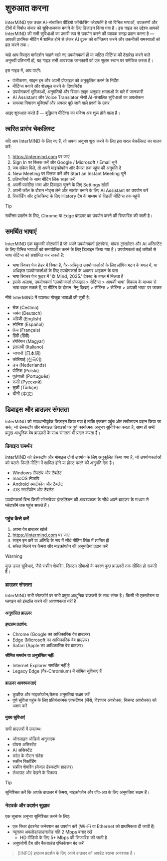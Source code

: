 # शुरुआत करना

InterMIND एक उन्नत AI-संचालित वीडियो कॉन्फ्रेंसिंग प्लेटफॉर्म है जो विभिन्न भाषाओं, उपकरणों और टीमों में निर्बाध संचार को सुविधाजनक बनाने के लिए डिज़ाइन किया गया है। इस गाइड का उद्देश्य आपको InterMIND की सभी सुविधाओं का प्रभावी रूप से उपयोग करने की व्यापक समझ प्रदान करना है — आपकी प्रारंभिक मीटिंग में शामिल होने से लेकर AI टूल्स को कॉन्फ़िगर करने और तकनीकी समस्याओं को हल करने तक।

चाहे आप विस्तृत मार्गदर्शन चाहने वाले नए उपयोगकर्ता हों या जटिल मीटिंग्स की देखरेख करने वाले अनुभवी प्रतिभागी हों, यह गाइड सभी आवश्यक जानकारी को एक सुलभ स्थान पर समेकित करता है।

इस गाइड में, आप पाएंगे:

- पंजीकरण, साइन इन और अपनी प्रोफ़ाइल को अनुकूलित करने के निर्देश
- मीटिंग्स बनाने और शेड्यूल करने के दिशानिर्देश
- उपयोगकर्ता भूमिकाओं, अनुमतियों और रियल-टाइम अनुवाद क्षमताओं के बारे में जानकारी
- AI Assistant और Voice Translator जैसी AI-संचालित सुविधाओं का अवलोकन
- समस्या निवारण युक्तियाँ और अक्सर पूछे जाने वाले प्रश्नों के उत्तर

आइए शुरुआत करते हैं — बुद्धिमान मीटिंग्स का भविष्य अब शुरू होने वाला है।

## त्वरित प्रारंभ चेकलिस्ट

यदि आप InterMIND के लिए नए हैं, तो अपना अनुभव शुरू करने के लिए इस सरल चेकलिस्ट का पालन करें:

1. https://intermind.com पर जाएं
2. Sign In पर क्लिक करें और Google / Microsoft / Email चुनें
3. जब संकेत मिले, तो अपने माइक्रोफोन और कैमरा तक पहुंच की अनुमति दें
4. New Meeting पर क्लिक करें और Start an Instant Meeting चुनें
5. प्रतिभागियों के साथ मीटिंग लिंक साझा करें
6. अपनी पसंदीदा भाषा और डिवाइस चुनने के लिए Settings खोलें
7. अपनी कॉल के दौरान नोट्स लेने और सारांश बनाने के लिए AI Assistant का उपयोग करें
8. रिकॉर्डिंग और ट्रांसक्रिप्ट के लिए History टैब के माध्यम से पिछली मीटिंग्स तक पहुंचें

> [!TIP]
> सर्वोत्तम प्रदर्शन के लिए, Chrome या Edge ब्राउज़र का उपयोग करने की सिफारिश की जाती है।

## समर्थित भाषाएं

InterMIND एक बहुभाषी प्लेटफॉर्म है जो अपने उपयोगकर्ता इंटरफेस, वॉयस ट्रांसलेटर और AI असिस्टेंट के लिए विभिन्न भाषाओं को समायोजित करने के लिए डिज़ाइन किया गया है। उपयोगकर्ता कई तरीकों से भाषा सेटिंग्स को संशोधित कर सकते हैं:

- भाषा स्विचर पेज हेडर में स्थित है, गैर-अधिकृत उपयोगकर्ताओं के लिए लॉगिन बटन के बगल में, या अधिकृत उपयोगकर्ताओं के लिए उपयोगकर्ता के अवतार आइकन के पास
- भाषा स्विचर पेज फुटर में '© Mind, 2025.' टेक्स्ट के बगल में मिलता है
- इसके अलावा, उपयोगकर्ता 'उपयोगकर्ता प्रोफाइल > सेटिंग्स > आपकी भाषा' विकल्प के माध्यम से भाषा बदल सकते हैं, या मीटिंग के दौरान 'मेनू दिखाएं > सेटिंग्स > सेटिंग्स > आपकी भाषा' पर जाकर

नीचे InterMIND में उपलब्ध मौजूदा भाषाओं की सूची है:

- चेक (Čeština)
- जर्मन (Deutsch)
- अंग्रेजी (English)
- स्पेनिश (Español)
- फ्रेंच (Français)
- हिंदी (हिंदी)
- हंगेरियन (Magyar)
- इतालवी (Italiano)
- जापानी (日本語)
- कोरियाई (한국어)
- डच (Nederlands)
- पोलिश (Polski)
- पुर्तगाली (Português)
- रूसी (Русский)
- तुर्की (Türkçe)
- चीनी (中文)

## डिवाइस और ब्राउज़र संगतता

InterMIND को सावधानीपूर्वक डिज़ाइन किया गया है ताकि इष्टतम पहुंच और लचीलापन प्रदान किया जा सके, जो डेस्कटॉप और मोबाइल डिवाइसों पर पूर्ण कार्यात्मक अनुभव सुनिश्चित करता है, साथ ही सभी प्रमुख आधुनिक वेब ब्राउज़रों के साथ संगतता भी प्रदान करता है।

### डिवाइस समर्थन

InterMIND को डेस्कटॉप और मोबाइल दोनों उपयोग के लिए अनुकूलित किया गया है, जो उपयोगकर्ताओं को चलते-फिरते मीटिंग में शामिल होने या होस्ट करने की अनुमति देता है।

- Windows लैपटॉप और टैबलेट
- macOS लैपटॉप
- Android स्मार्टफोन और टैबलेट
- iOS स्मार्टफोन और टैबलेट

उपयोगकर्ता बिना किसी सॉफ्टवेयर इंस्टॉलेशन की आवश्यकता के सीधे अपने ब्राउज़र के माध्यम से प्लेटफॉर्म तक पहुंच सकते हैं।

### पहुंच कैसे करें

1. अपना वेब ब्राउज़र खोलें
2. https://intermind.com पर जाएं
3. साइन इन करें या अतिथि के रूप में सीधे मीटिंग लिंक में शामिल हों
4. संकेत मिलने पर कैमरा और माइक्रोफोन की अनुमतियां प्रदान करें

> [!WARNING]
> कुछ उन्नत सुविधाएं, जैसे स्क्रीन शेयरिंग, सिस्टम सीमाओं के कारण कुछ ब्राउज़रों तक सीमित हो सकती हैं।

### ब्राउज़र संगतता

InterMIND सभी प्लेटफॉर्म पर सभी प्रमुख आधुनिक ब्राउज़रों के साथ संगत है। किसी भी एक्सटेंशन या प्लगइन को इंस्टॉल करने की आवश्यकता नहीं है।

#### अनुशंसित ब्राउज़र

**इष्टतम प्रदर्शन:**

- Chrome (Google का आधिकारिक वेब ब्राउज़र)
- Edge (Microsoft का आधिकारिक वेब ब्राउज़र)
- Safari (Apple का आधिकारिक वेब ब्राउज़र)

**सीमित समर्थन या अनुशंसित नहीं:**

- Internet Explorer समर्थित नहीं है
- Legacy Edge (गैर-Chromium) में सीमित सुविधाएं हैं

#### ब्राउज़र आवश्यकताएं

- कुकीज़ और माइक्रोफोन/कैमरा अनुमतियां सक्षम करें
- पूर्ण सुविधा पहुंच के लिए प्रतिबंधात्मक एक्सटेंशन (जैसे, विज्ञापन अवरोधक, स्क्रिप्ट अवरोधक) को अक्षम करें

#### मुख्य सुविधाएं

सभी ब्राउज़रों में उपलब्ध:

- ऑनलाइन ऑडियो अनुवादक
- वॉयस असिस्टेंट
- AI असिस्टेंट
- कॉल के दौरान संदेश
- स्क्रीन रिकॉर्डिंग
- स्क्रीन शेयरिंग (केवल डेस्कटॉप ब्राउज़र)
- लेआउट और देखने के विकल्प

> [!TIP]
> सुनिश्चित करें कि आपके ब्राउज़र में कैमरा, माइक्रोफोन और पॉप-अप के लिए अनुमतियां सक्षम हैं।

### नेटवर्क और प्रदर्शन सुझाव

एक सुचारू अनुभव सुनिश्चित करने के लिए:

- एक स्थिर इंटरनेट कनेक्शन का उपयोग करें (Wi-Fi या Ethernet को प्राथमिकता दी जाती है)
- न्यूनतम अपलोड/डाउनलोड गति 2 Mbps बनाए रखें
  - HD वीडियो के लिए 5+ Mbps की सिफारिश की जाती है
- अनुपयोगी टैब और बैकग्राउंड एप्लिकेशन बंद करें

> [!INFO]
> इष्टतम प्रदर्शन के लिए अपने ब्राउज़र को अपडेट रखना आवश्यक है।